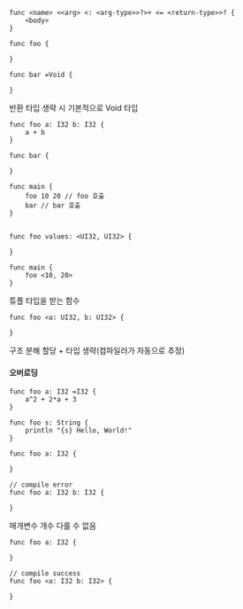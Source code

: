 ```aeris
func <name> <<arg> <: <arg-type>>?>+ <= <return-type>>? {
	<body>
}
```

```aeris
func foo {

}

func bar =Void {

}
```
반환 타입 생략 시 기본적으로 Void 타입

```aeris
func foo a: I32 b: I32 {
	a + b
}

func bar {

}

func main {
	foo 10 20 // foo 호출
	bar // bar 호출
}
```

```aeris
```


```aeris
func foo values: <UI32, UI32> {

}

func main {
	foo <10, 20>
}
```
튜플 타입을 받는 함수

```aeris
func foo <a: UI32, b: UI32> {

}
```
구조 분해 할당 + 타입 생략(컴파일러가 자동으로 추정)

#### 오버로딩
```aeris
func foo a: I32 =I32 {
	a^2 + 2*a + 3
}

func foo s: String {
	println "{s} Hello, World!"
}
```

```aeris
func foo a: I32 {

}

// compile error
func foo a: I32 b: I32 {

}
```
매개변수 개수 다를 수 없음

```aeris
func foo a: I32 {

}

// compile success
func foo <a: I32 b: I32> {

}
```

